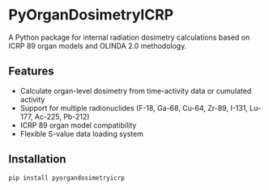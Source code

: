 # PyOrganDosimetryICRP

A Python package for internal radiation dosimetry calculations based on ICRP 89 organ models and OLINDA 2.0 methodology.

## Features

- Calculate organ-level dosimetry from time-activity data or cumulated activity
- Support for multiple radionuclides (F-18, Ga-68, Cu-64, Zr-89, I-131, Lu-177, Ac-225, Pb-212)
- ICRP 89 organ model compatibility
- Flexible S-value data loading system

## Installation

```bash
pip install pyorgandosimetryicrp